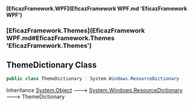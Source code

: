 #### [EficazFramework.WPF](EficazFramework WPF.md 'EficazFramework WPF')
### [EficazFramework.Themes](EficazFramework WPF.md#EficazFramework.Themes 'EficazFramework.Themes')

## ThemeDictionary Class

```csharp
public class ThemeDictionary : System.Windows.ResourceDictionary
```

Inheritance [System.Object](https://docs.microsoft.com/en-us/dotnet/api/System.Object 'System.Object') &#129106; [System.Windows.ResourceDictionary](https://docs.microsoft.com/en-us/dotnet/api/System.Windows.ResourceDictionary 'System.Windows.ResourceDictionary') &#129106; ThemeDictionary
